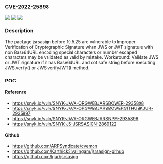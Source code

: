### [CVE-2022-25898](https://cve.mitre.org/cgi-bin/cvename.cgi?name=CVE-2022-25898)
![](https://img.shields.io/static/v1?label=Product&message=jsrsasign&color=blue)
![](https://img.shields.io/static/v1?label=Version&message=n%2Fa&color=blue)
![](https://img.shields.io/static/v1?label=Vulnerability&message=Improper%20Verification%20of%20Cryptographic%20Signature&color=brighgreen)

### Description

The package jsrsasign before 10.5.25 are vulnerable to Improper Verification of Cryptographic Signature when JWS or JWT signature with non Base64URL encoding special characters or number escaped characters may be validated as valid by mistake. Workaround: Validate JWS or JWT signature if it has Base64URL and dot safe string before executing JWS.verify() or JWS.verifyJWT() method.

### POC

#### Reference
- https://snyk.io/vuln/SNYK-JAVA-ORGWEBJARSBOWER-2935898
- https://snyk.io/vuln/SNYK-JAVA-ORGWEBJARSBOWERGITHUBKJUR-2935897
- https://snyk.io/vuln/SNYK-JAVA-ORGWEBJARSNPM-2935896
- https://snyk.io/vuln/SNYK-JS-JSRSASIGN-2869122

#### Github
- https://github.com/ARPSyndicate/cvemon
- https://github.com/KarthickSivalingam/jsrsasign-github
- https://github.com/kjur/jsrsasign

